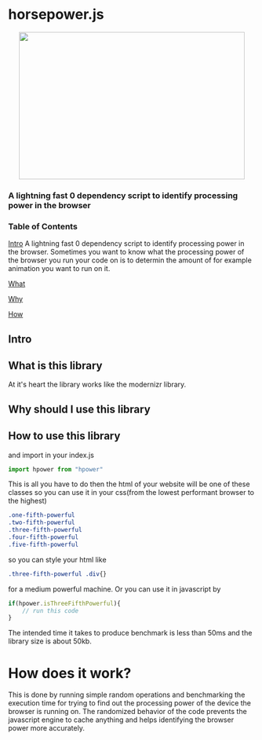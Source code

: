 # horsepower.js


<p align="center">
  <img width="460" height="300" src="https://github.com/itsmygit/horsepower.js/blob/main/docs/hpower.PNG">
</p>

### A lightning fast 0 dependency script to identify processing power in the browser

### Table of Contents 
[Intro](#intro)
A lightning fast 0 dependency script to identify processing power in the browser. Sometimes you want to know what the processing power of the browser you run your code on is to determin the amount of for example animation you want to run on it.
    
[What](#what)  
    
[Why](#why)
    
[How](#how)



<a name="intro"/>

## Intro

<a name="what"/>

## What is this library
At it's heart the library works like the modernizr library.

<a name="why"/>

## Why should I use this library

<a name="how"/>

## How to use this library


and import in your index.js
```javascript
import hpower from "hpower"
```

This is all you have to do then the html of your website will be one of these classes so you can use it in your css(from the lowest performant browser to the highest)
```css
.one-fifth-powerful
.two-fifth-powerful
.three-fifth-powerful
.four-fifth-powerful
.five-fifth-powerful
```

so you can style your html like
```css
.three-fifth-powerful .div{}
```
for a medium powerful machine. Or you can use it in javascript by
```javascript
if(hpower.isThreeFifthPowerful){
    // run this code
}
```
The intended time it takes to produce benchmark is less than 50ms and the library size is about 50kb.

# How does it work?
This is done by running simple random operations and benchmarking the execution time for trying to find out the processing power of the device the browser is running on. The randomized behavior of the code prevents the javascript engine to cache anything and helps identifying the browser power more accurately.
